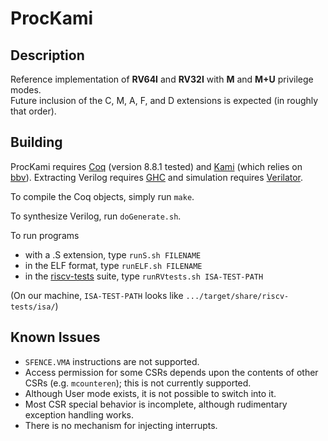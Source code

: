 # ProcKami

## Description

Reference implementation of **RV64I** and **RV32I** with **M** and **M+U** privilege modes.  
Future inclusion of the C, M, A, F, and D extensions is expected (in roughly that order).

## Building

ProcKami requires [Coq](https://coq.inria.fr) (version 8.8.1 tested) and [Kami](https://github.com/sifive/Kami]) (which relies on [bbv](https://github.com/mit-plv/bbv)). Extracting Verilog requires [GHC](https://www.haskell.org/downloads) and simulation requires [Verilator](https://www.veripool.org/wiki/verilator).

To compile the Coq objects, simply run `make`.

To synthesize Verilog, run `doGenerate.sh`.

To run programs
- with a .S extension, type `runS.sh FILENAME`
- in the ELF format, type `runELF.sh FILENAME`
- in the [riscv-tests](https://github.com/riscv/riscv-tests) suite, type `runRVtests.sh ISA-TEST-PATH`

(On our machine, `ISA-TEST-PATH` looks like `.../target/share/riscv-tests/isa/`)

## Known Issues

- `SFENCE.VMA` instructions are not supported.
- Access permission for some CSRs depends upon the contents of other CSRs (e.g. `mcounteren`); this is not currently supported.
- Although User mode exists, it is not possible to switch into it.
- Most CSR special behavior is incomplete, although rudimentary exception handling works.
- There is no mechanism for injecting interrupts.

